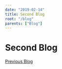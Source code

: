 ```yaml
---
date: "2019-02-14"
title: Second Blog
root: "/blog"
parents: ["Blog"]
---
```

# Second Blog

[Previous Blog](/blog/first-blog)
